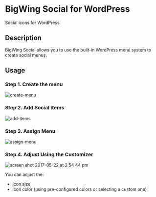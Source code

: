 # BigWing Social for WordPress

Social icons for WordPress

## Description 

BigWing Social allows you to use the built-in WordPress menu system to create social menus.

## Usage

### Step 1. Create the menu

![create-menu](https://cloud.githubusercontent.com/assets/636521/26325511/ca46e742-3efc-11e7-832e-7e8d8fab4137.gif)

### Step 2. Add Social Items

![add-items](https://cloud.githubusercontent.com/assets/636521/26325584/1c5215de-3efd-11e7-8751-6a91d986eb3a.gif)

### Step 3. Assign Menu

![assign-menu](https://cloud.githubusercontent.com/assets/636521/26325638/56489628-3efd-11e7-9475-37c2a7371d16.gif)

### Step 4. Adjust Using the Customizer

![screen shot 2017-05-22 at 2 54 44 pm](https://cloud.githubusercontent.com/assets/636521/26325937/a108a4a4-3efe-11e7-8f5b-cc66586404b9.png)

You can adjust the:
* Icon size
* Icon color (using pre-configured colors or selecting a custom one)
